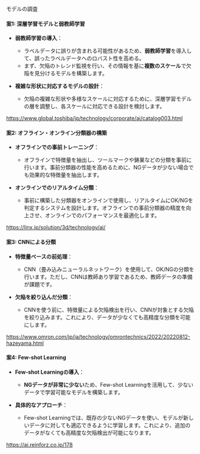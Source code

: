 モデルの調査

#### **案1: 深層学習モデルと弱教師学習**
- **弱教師学習の導入**：
  - ラベルデータに誤りが含まれる可能性があるため、**弱教師学習**を導入して、誤ったラベルデータへのロバスト性を高める。
  - まず、欠陥のトレンド監視を行い、その情報を基に**複数のスケール**で欠陥を見分けるモデルを構築します。

- **複雑な形状に対応するモデルの設計**：
  - 欠陥の複雑な形状や多様なスケールに対応するために、深層学習モデルの層を調整し、各スケールに対応できる設計を検討します。
    
https://www.global.toshiba/jp/technology/corporate/ai/catalog003.html


#### **案2: オフライン・オンライン分類器の構築**
- **オフラインでの事前トレーニング**：
  - オフラインで特徴量を抽出し、ツールマークや鋳巣などの分類を事前に行います。事前分類器の性能を高めるために、NGデータが少ない場合でも効果的な特徴量を抽出します。

- **オンラインでのリアルタイム分類**：
  - 事前に構築した分類器をオンラインで使用し、リアルタイムにOK/NGを判定するシステムを設計します。オフラインでの事前分類器の精度を向上させ、オンラインでのパフォーマンスを最適化します。

https://linx.jp/solution/3d/technology/ai/


#### **案3: CNNによる分類**
- **特徴量ベースの前処理**：
  - CNN（畳み込みニューラルネットワーク）を使用して、OK/NGの分類を行います。ただし、CNNは教師あり学習であるため、教師データの準備が課題です。
  
- **欠陥を絞り込んだ分類**：
  - CNNを使う前に、特徴量による欠陥検出を行い、CNNが対象とする欠陥を絞り込みます。これにより、データが少なくても高精度な分類を可能にします。

https://www.omron.com/jp/ja/technology/omrontechnics/2022/20220812-hazeyama.html


#### **案4: Few-shot Learning**
- **Few-shot Learningの導入**：
  - **NGデータが非常に少ない**ため、Few-shot Learningを活用して、少ないデータで学習可能なモデルを構築します。
  
- **具体的なアプローチ**：
  - Few-shot Learningでは、既存の少ないNGデータを使い、モデルが新しいデータに対しても適応できるように学習します。これにより、追加のデータがなくても高精度な欠陥検出が可能になります。

https://ai.reinforz.co.jp/178

